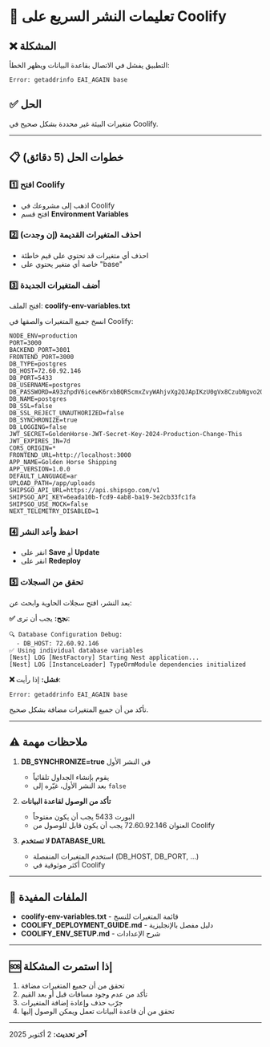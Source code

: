 # 🚀 تعليمات النشر السريع على Coolify

## ❌ المشكلة
التطبيق يفشل في الاتصال بقاعدة البيانات ويظهر الخطأ:
```
Error: getaddrinfo EAI_AGAIN base
```

## ✅ الحل
متغيرات البيئة غير محددة بشكل صحيح في Coolify.

---

## 📋 خطوات الحل (5 دقائق)

### 1️⃣ افتح Coolify
- اذهب إلى مشروعك في Coolify
- افتح قسم **Environment Variables**

### 2️⃣ احذف المتغيرات القديمة (إن وجدت)
- احذف أي متغيرات قد تحتوي على قيم خاطئة
- خاصة أي متغير يحتوي على "base"

### 3️⃣ أضف المتغيرات الجديدة
افتح الملف: **coolify-env-variables.txt**

انسخ جميع المتغيرات والصقها في Coolify:
```
NODE_ENV=production
PORT=3000
BACKEND_PORT=3001
FRONTEND_PORT=3000
DB_TYPE=postgres
DB_HOST=72.60.92.146
DB_PORT=5433
DB_USERNAME=postgres
DB_PASSWORD=A93zhpdV6icewK6rxbBQRScmxZvyWAhjvXg2QJApIKzU0gVx8CzubNgvo2O97n1l
DB_NAME=postgres
DB_SSL=false
DB_SSL_REJECT_UNAUTHORIZED=false
DB_SYNCHRONIZE=true
DB_LOGGING=false
JWT_SECRET=GoldenHorse-JWT-Secret-Key-2024-Production-Change-This
JWT_EXPIRES_IN=7d
CORS_ORIGIN=*
FRONTEND_URL=http://localhost:3000
APP_NAME=Golden Horse Shipping
APP_VERSION=1.0.0
DEFAULT_LANGUAGE=ar
UPLOAD_PATH=/app/uploads
SHIPSGO_API_URL=https://api.shipsgo.com/v1
SHIPSGO_API_KEY=6eada10b-fcd9-4ab8-ba19-3e2cb33fc1fa
SHIPSGO_USE_MOCK=false
NEXT_TELEMETRY_DISABLED=1
```

### 4️⃣ احفظ وأعد النشر
- انقر على **Save** أو **Update**
- انقر على **Redeploy**

### 5️⃣ تحقق من السجلات
بعد النشر، افتح سجلات الحاوية وابحث عن:

**✅ نجح:** يجب أن ترى:
```
🔍 Database Configuration Debug:
  - DB_HOST: 72.60.92.146
✅ Using individual database variables
[Nest] LOG [NestFactory] Starting Nest application...
[Nest] LOG [InstanceLoader] TypeOrmModule dependencies initialized
```

**❌ فشل:** إذا رأيت:
```
Error: getaddrinfo EAI_AGAIN base
```
تأكد من أن جميع المتغيرات مضافة بشكل صحيح.

---

## ⚠️ ملاحظات مهمة

1. **DB_SYNCHRONIZE=true** في النشر الأول
   - يقوم بإنشاء الجداول تلقائياً
   - بعد النشر الأول، غيّره إلى `false`

2. **تأكد من الوصول لقاعدة البيانات**
   - البورت 5433 يجب أن يكون مفتوحاً
   - العنوان 72.60.92.146 يجب أن يكون قابل للوصول من Coolify

3. **لا تستخدم DATABASE_URL**
   - استخدم المتغيرات المنفصلة (DB_HOST, DB_PORT, ...)
   - أكثر موثوقية في Coolify

---

## 📁 الملفات المفيدة

- **coolify-env-variables.txt** - قائمة المتغيرات للنسخ
- **COOLIFY_DEPLOYMENT_GUIDE.md** - دليل مفصل بالإنجليزية
- **COOLIFY_ENV_SETUP.md** - شرح الإعدادات

---

## 🆘 إذا استمرت المشكلة

1. تحقق من أن جميع المتغيرات مضافة
2. تأكد من عدم وجود مسافات قبل أو بعد القيم
3. جرّب حذف وإعادة إضافة المتغيرات
4. تحقق من أن قاعدة البيانات تعمل ويمكن الوصول إليها

---

**آخر تحديث:** 2 أكتوبر 2025

